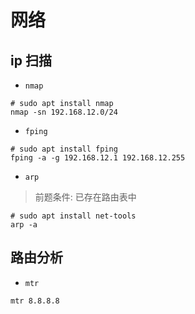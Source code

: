 # 网络

## ip 扫描

- `nmap` 

```shell
# sudo apt install nmap
nmap -sn 192.168.12.0/24
```

- `fping` 

```shell
# sudo apt install fping
fping -a -g 192.168.12.1 192.168.12.255
```

- `arp`

> 前题条件: 已存在路由表中

```shell
# sudo apt install net-tools
arp -a
```

## 路由分析

- `mtr`

```shell
mtr 8.8.8.8
```
